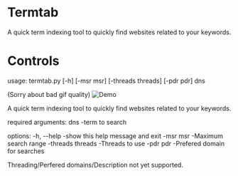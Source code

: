 # Termtab
 A quick term indexing tool to quickly find websites related to your keywords.

# Controls
 usage: termtab.py [-h] [-msr msr] [-threads threads] [-pdr pdr] dns

 (Sorry about bad gif quality)
 ![Demo](https://aeroweb.netlify.app/packages/box/termtab.gif)

 A quick term indexing tool to quickly find websites related to your keywords.

 required arguments:
 dns -term to search

 options:
 -h, --help -show this help message and exit
 -msr msr -Maximum search range
 -threads threads -Threads to use
 -pdr pdr -Prefered domain for searches

 Threading/Perfered domains/Description not yet supported.
